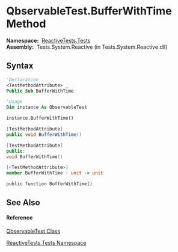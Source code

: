 # QbservableTest.BufferWithTime Method

**Namespace:**  [ReactiveTests.Tests](ReactiveTests.Tests\ReactiveTests.Tests.md)  
**Assembly:**  Tests.System.Reactive (in Tests.System.Reactive.dll)

## Syntax

```vb
'Declaration
<TestMethodAttribute> _
Public Sub BufferWithTime
```

```vb
'Usage
Dim instance As QbservableTest

instance.BufferWithTime()
```

```csharp
[TestMethodAttribute]
public void BufferWithTime()
```

```c++
[TestMethodAttribute]
public:
void BufferWithTime()
```

```fsharp
[<TestMethodAttribute>]
member BufferWithTime : unit -> unit 
```

```jscript
public function BufferWithTime()
```

## See Also

#### Reference

[QbservableTest Class](QbservableTest\QbservableTest.md)

[ReactiveTests.Tests Namespace](ReactiveTests.Tests\ReactiveTests.Tests.md)




